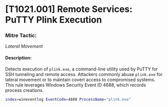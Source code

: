 # [T1021.001] Remote Services: PuTTY Plink Execution

### Mitre Tactic:

*Lateral Movement*

#### Description:

Detects execution of `plink.exe`, a command-line utility used by PuTTY for SSH tunneling and remote access. Attackers commonly abuse `plink.exe` for lateral movement or to maintain covert access to compromised systems. This rule leverages Windows Security Event ID 4688, which records process creations.

```bash
index=wineventlog EventCode=4688 ProcessName="plink.exe"
```
